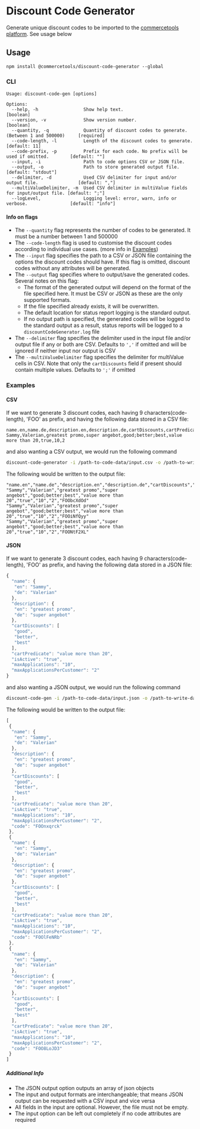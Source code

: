 # Discount Code Generator

Generate unique discount codes to be imported to the [commercetools platform](https://dev.commercetools.com/). See usage below

## Usage
`npm install @commercetools/discount-code-generator --global`

### CLI
```
Usage: discount-code-gen [options]

Options:
  --help, -h                 Show help text.                                                     [boolean]
  --version, -v              Show version number.                                                [boolean]
  --quantity, -q             Quantity of discount codes to generate. (Between 1 and 500000)     [required]
  --code-length, -l          Length of the discount codes to generate.                       [default: 11]
  --code-prefix, -p          Prefix for each code. No prefix will be used if omitted.        [default: ""]
  --input, -i                Path to code options CSV or JSON file.
  --output, -o               Path to store generated output file.                      [default: "stdout"]
  --delimiter, -d            Used CSV delimiter for input and/or output file.               [default: ","]
  --multiValueDelimiter, -m  Used CSV delimiter in multiValue fields for input/output file. [default: ";"]
  --logLevel,                Logging level: error, warn, info or verbose.                [default: "info"]
```

#### Info on flags
- The `--quantity` flag represents the number of codes to be generated. It must be a number between 1 and 500000
- The `--code-length` flag is used to customise the discount codes according to individual use cases. (more info in [Examples](#examples))
- The `--input` flag specifies the path to a CSV or JSON file containing the options the discount codes should have. If this flag is omitted, discount codes without any attributes will be generated.
- The `--output` flag specifies where to output/save the generated codes. Several notes on this flag:
  - The format of the generated output will depend on the format of the file specified here. It must be CSV or JSON as these are the only supported formats.
  - If the file specified already exists, it will be overwritten.
  - The default location for status report logging is the standard output.
  - If no output path is specified, the generated codes will be logged to the standard output as a result, status reports will be logged to a `discountCodeGenerator.log` file
- The `--delimiter` flag specifies the delimiter used in the input file and/or output file if any or both are CSV. Defaults to `','` if omitted and will be ignored if neither input nor output is CSV
- The `--multiValueDelimiter` flag specifies the delimiter for multiValue cells in CSV. Note that only the `cartDiscounts` field if present should contain multiple values. Defaults to `';'` if omitted

### Examples
#### CSV
If we want to generate 3 discount codes, each having 9 characters(code-length), 'FOO' as prefix, and having the following data stored in a CSV file:
```csv
name.en,name.de,description.en,description.de,cartDiscounts,cartPredicate,isActive,maxApplications,maxApplicationsPerCustomer
Sammy,Valerian,greatest promo,super angebot,good;better;best,value more than 20,true,10,2
```
and also wanting a CSV output, we would run the following command
```bash
discount-code-generator -i /path-to-code-data/input.csv -o /path-to-write-data/output.csv -q 3 -l 9 -p FOO
```

The following would be written to the output file:
```csv
"name.en","name.de","description.en","description.de","cartDiscounts","cartPredicate","isActive","maxApplications","maxApplicationsPerCustomer","code"
"Sammy","Valerian","greatest promo","super angebot","good;better;best","value more than 20","true","10","2","FOObcXdOd"
"Sammy","Valerian","greatest promo","super angebot","good;better;best","value more than 20","true","10","2","FOOiNfQyy"
"Sammy","Valerian","greatest promo","super angebot","good;better;best","value more than 20","true","10","2","FOONtF2XL"
```

#### JSON
If we want to generate 3 discount codes, each having 9 characters(code-length), 'FOO' as prefix, and having the following data stored in a JSON file:
```js
{
  "name": {
   "en": "Sammy",
   "de": "Valerian"
  },
  "description": {
   "en": "greatest promo",
   "de": "super angebot"
  },
  "cartDiscounts": [
   "good",
   "better",
   "best"
  ],
  "cartPredicate": "value more than 20",
  "isActive": "true",
  "maxApplications": "10",
  "maxApplicationsPerCustomer": "2"
}
```
and also wanting a JSON output, we would run the following command
```bash
discount-code-gen -i /path-to-code-data/input.json -o /path-to-write-data/output.json -q 3 -l 9 -p FOO
```

The following would be written to the output file:
```js
[
 {
  "name": {
   "en": "Sammy",
   "de": "Valerian"
  },
  "description": {
   "en": "greatest promo",
   "de": "super angebot"
  },
  "cartDiscounts": [
   "good",
   "better",
   "best"
  ],
  "cartPredicate": "value more than 20",
  "isActive": "true",
  "maxApplications": "10",
  "maxApplicationsPerCustomer": "2",
  "code": "FOOnxqrck"
 },
 {
  "name": {
   "en": "Sammy",
   "de": "Valerian"
  },
  "description": {
   "en": "greatest promo",
   "de": "super angebot"
  },
  "cartDiscounts": [
   "good",
   "better",
   "best"
  ],
  "cartPredicate": "value more than 20",
  "isActive": "true",
  "maxApplications": "10",
  "maxApplicationsPerCustomer": "2",
  "code": "FOOlFeNRb"
 },
 {
  "name": {
   "en": "Sammy",
   "de": "Valerian"
  },
  "description": {
   "en": "greatest promo",
   "de": "super angebot"
  },
  "cartDiscounts": [
   "good",
   "better",
   "best"
  ],
  "cartPredicate": "value more than 20",
  "isActive": "true",
  "maxApplications": "10",
  "maxApplicationsPerCustomer": "2",
  "code": "FOO8LoJD3"
 }
]
```

##### Additional Info
- The JSON output option outputs an array of json objects
- The input and output formats are interchangeable; that means JSON output can be requested with a CSV input and vice versa
- All fields in the input are optional. However, the file must not be empty.
- The input option can be left out completely if no code attributes are required
